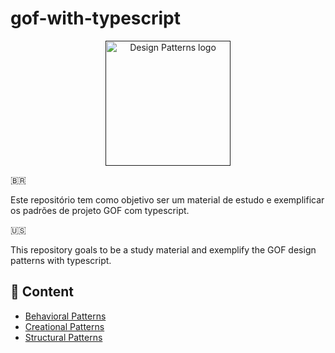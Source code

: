 # gof-with-typescript

<p align="center">
  <a href="" rel="noopener">
    <img width=200px height=200px src="https://bgasparotto.com/wp-content/uploads/2016/11/design-patterns-logo-2.png" alt="Design Patterns logo">
  </a>
</p>

🇧🇷

Este repositório tem como objetivo ser um material de estudo e exemplificar os padrões de projeto GOF com typescript.

🇺🇸

This repository goals to be a study material and exemplify the GOF design patterns with typescript.


## 📝 Content

- [Behavioral Patterns](https://github.com/tiago154/gof-with-typescript/blob/master/src/behavioral-patterns/README.md)
- [Creational Patterns](https://github.com/tiago154/gof-with-typescript/blob/master/src/creational-patterns/README.md)
- [Structural Patterns](https://github.com/tiago154/gof-with-typescript/blob/master/src/structural-patterns/README.md)




